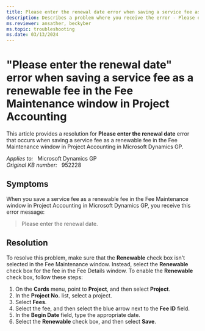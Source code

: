 ```yaml
---
title: Please enter the renewal date error when saving a service fee as a renewable fee 
description: Describes a problem where you receive the error - Please enter the renewal date when saving a service fee as a renewable fee in the Fee Maintenance window in Project Accounting. Provides a resolution.
ms.reviewer: ansather, beckyber
ms.topic: troubleshooting
ms.date: 03/13/2024
---
```

# "Please enter the renewal date" error when saving a service fee as a renewable fee in the Fee Maintenance window in Project Accounting

This article provides a resolution for **Please enter the renewal date** error that occurs when saving a service fee as a renewable fee in the Fee Maintenance window in Project Accounting in Microsoft Dynamics GP.

_Applies to:_ &nbsp; Microsoft Dynamics GP  
_Original KB number:_ &nbsp; 952228

## Symptoms

When you save a service fee as a renewable fee in the Fee Maintenance window in Project Accounting in Microsoft Dynamics GP, you receive this error message:

> Please enter the renewal date.

## Resolution

To resolve this problem, make sure that the **Renewable** check box isn't selected in the Fee Maintenance window. Instead, select the **Renewable** check box for the fee in the Fee Details window. To enable the **Renewable** check box, follow these steps:

1. On the **Cards** menu, point to **Project**, and then select **Project**.
2. In the **Project No.** list, select a project.
3. Select **Fees**.
4. Select the fee, and then select the blue arrow next to the **Fee ID** field.
5. In the **Begin Date** field, type the appropriate date.
6. Select the **Renewable** check box, and then select **Save**.
